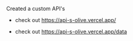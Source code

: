 Created a custom API's 

- check out
https://api-s-olive.vercel.app/

- check out
https://api-s-olive.vercel.app/data
